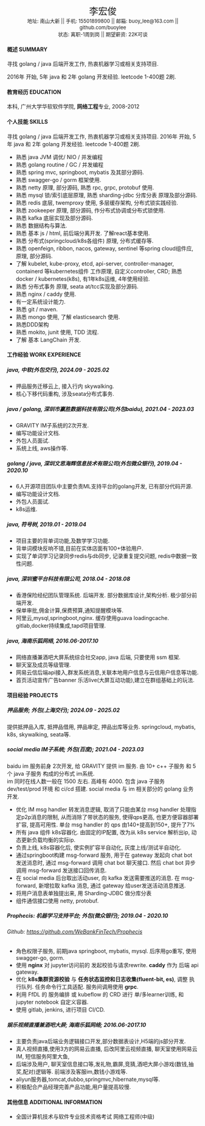 <center><font size="5">李宏俊</font></center>

<center><font size="2">地址: 南山大新 || 手机: 15501899800 || 邮箱: buoy_lee@163.com || github.com/buoylee</font></center>

<center><font size="2">状态: 离职-1周到岗 || 期望薪资: 22K可谈</font></center>

<center><font size="5"></font></center>

#### 概述 SUMMARY

寻找 golang / java 后端开发工作, 热衷机器学习或相关支持项目.

2016年 开始, 5年 java 和 2年 golang 开发经验. leetcode 1-400题 2刷. 

#### 教育经历 EDUCATION

本科, 广州大学华软软件学院, **网络工程**专业, 2008-2012

#### 个人技能 SKILLS

寻找 golang / java 后端开发工作, 热衷机器学习或相关支持项目.
2016年 开始, 5年 java 和 2年 golang 开发经验. leetcode 1-400题 2刷.
- 熟悉 java JVM 调优/ NIO / 并发编程
- 熟悉 golang routine / GC / 并发编程
- 熟悉 spring mvc, springboot, mybatis 及其部分源码.
- 熟悉 swagger-go / gorm 框架使用.
- 熟悉 netty 原理,  部分源码,  熟悉 rpc, grpc, protobuf 使用.
- 熟悉 mysql 锁/索引底层原理, 熟悉 sharding-jdbc 分库分表 原理及部分源码.
- 熟悉 redis 底层,  twemproxy 使用, 多层缓存架构, 分布式锁实践经验.
- 熟悉 zookeeper 原理, 部分源码, 作分布式协调或分布式锁使用.
- 熟悉 kafka 底层实现及部分源码.
- 熟悉 数据结构与算法.
- 熟悉 基本 js / html, 前后端分离开发. 了解react基本使用.
- 熟悉 分布式(springcloud/k8s各组件) 原理, 分布式缓存等.
- 熟悉 openfeign, ribbon, nacos, gateway, sentinel 等spring cloud组件应, 原理, 部分源码.
- 了解 kubelet, kube-proxy, etcd, api-server, controller-manager, containerd 等kubernetes组件 工作原理, 自定义controller, CRD; 熟悉 docker / kubernetes(k8s), 有1年k8s运维, 4年使用经验.
- 熟悉 分布式事务 原理, seata at/tcc实现及部分源码.
- 熟悉 nginx / caddy 使用.
- 有一定系统设计能力.
- 熟悉 git / maven.
- 熟悉 mongo 使用, 了解 elasticsearch 使用.
- 熟悉DDD架构
- 熟悉 mokito, junit 使用, TDD 流程.
- 了解 基本 LangChain 开发.

#### 工作经验 WORK EXPERIENCE

##### java, 中软(外包交行), 2024.09 - 2025.02

- 押品服务迁移云上, 接入行内 skywalking.
- 核心下移代码重构, 涉及seata分布式事务.

##### java / golang, 深圳市赢胜数据科技有限公司(外包baidu), 2021.04 - 2023.03

- GRAVITY IM子系统的2次开发.
- 编写功能设计文档.
- 外包人员面试.
- 系统上线, aws操作等.

##### golang / java, 深圳文思海辉信息技术有限公司(外包微众银行), 2019.04 - 2020.10

- 6人开源项目团队中主要负责ML支持平台的golang开发, 已有部分代码开源.
- 编写功能设计文档.
- 外包人员面试.
- k8s运维.

##### java, 符号树, 2019.01 - 2019.04

- 项目主要的背单词功能,及数学学习功能.
- 背单词模块反响不错,目前在实体店面有100+体验用户.
- 实现了单词学习记录同步redis与db同步, 记录重复提交问题, redis中数据一致性问题.

##### java, 深圳蜜平台科技有限公司, 2018.04 - 2018.08

- 香港保险经纪团队管理系统. 后端开发. 部分数据库设计,架构分析. 极少部分前端开发.
- 保单审批,佣金计算,保费预算,通知提醒模块等.
- 阿里云,mysql,springboot,nginx. 缓存使用guava loadingcache. gitlab,docker持续集成,tapd项目管理.

##### java, 海南乐狐网络, 2016.06-2017.10

- 网络直播兼酒吧大屏系统综合社交app, java 后端, 只要使用 ssm 框架.
- 聊天室及成员等级管理.
- 网易云信后端api接入,群发系统消息,关联本地用户信息与云信用户信息等功能.
- 首页活动宣传广告banner 乐活live(大屏互动功能),建立在群组基础上的玩法.

#### 项目经验 PROJECTS

##### 押品服务; 外包(上海交行); 2024.09 - 2025.02

提供抵押品入库, 抵押品借用, 押品审定, 押品出库等业务. springcloud, mybatis, k8s, skywalking, seata等.


##### social media IM子系统; 外包(百度); 2021.04 - 2023.03

baidu im 服务前身 2次开发, 给 GRAVITY 提供 im 服务. 由 10+ c++ 子服务 和 5个 java 子服务 构成的分布式 im系统.  
im 同时在线人数一般在 1500 左右. 高峰有 4000.
包含 java 子服务 dev/test/prod 环境 和 ci/cd 搭建.  social media 与 im 相关部分的 golang 业务开发.

- 优化 IM msg handler 转发消息逻辑, 取消了只能由某台 msg handler 处理指定p2p消息的限制, 从而消除了带状态的服务, 使得qps更高, 也更方便容器部署扩容, 提高可用性. 单台 msg handler 的 qps
  由140+提高到150+, 提升了7%
- 所有 java 组件 k8s容器化. 由固定的IP配置, 改为从 k8s service 解析出ip, 动态更新负载均衡的实际ip.
- 负责上线, k8s容器化后, 使实例扩容半自动化, 灰度上线/测试半自动化.
- 通过springboot构建 msg-forward 服务, 用于在 gateway 发起向 chat bot 发送消息时, 通过 msg-forward 调用 chat bot 聊天接口. 然后 chat bot 异步调用 msg-forward 发送接口回传消息.
- 在 social media 后台取出活动user, 向 kafka 发送需要推送的消息. 在 msg-forward, 新增拉取 kafka 消息, 通过 gateway 给user发送活动消息推送.
- 将用户消息表单独提出来, 用 Sharding-JDBC 做分库分表
- 组件通信接口使用 netty, protobuf.

##### Prophecis: 机器学习支持平台; 外包(微众银行); 2019.04 - 2020.10

###### Github: https://github.com/WeBankFinTech/Prophecis

- 角色权限子服务, 前期java springboot, mybatis, mysql. 后序用go重写, 使用swagger-go, gorm.
- 使用 **nginx** 对 jupyter访问前的 发起校验与请求rewrite. **caddy** 作为 后端 api gateway.
- 优化 **k8s集群资源校验** 与 **任务状态监控和日志收集(fluent-bit, es)**, 调整 执行队列. 任务命令行工具适配. 服务间调用使用
  **grpc**.
- 利用 FfDL 的 服务编排 或  kubeflow 的 CRD  进行 单/多learner训练, 和 jupyter notebook 自定义容器.
- 使用 gitlab, jenkins, 进行项目 CI/CD.

##### 娱乐视频直播兼酒吧大屏; 海南乐狐网络; 2016.06-2017.10

- 主要负责java后端业务逻辑接口开发,部分数据表设计,H5端的js部分开发. 
- 真人视频直播,使用3方的网易云直播, 后改阿里云视频直播, 聊天室使用网易云IM, 短信服务阿里大鱼, 
- 后端涉及用户, 聊天室信息接口等,发礼物,霸屏,竞猜,酒吧大屏小游戏(数钱,抽奖,配对)逻辑等. 前端涉及客服im,数钱小游戏等. 
- aliyun服务器,tomcat,dubbo,springmvc,hibernate,mysql等. 
- 积极配合产品经理完善产品功能,用户量提高较慢.

#### 其他信息 ADDITIONAL INFORMATION

- 全国计算机技术与软件专业技术资格考试 网络工程师(中级)
